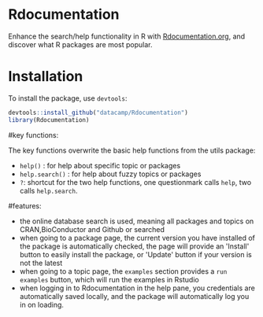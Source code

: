 Rdocumentation
==============

Enhance the search/help functionality in R with [Rdocumentation.org](http://www.Rdocumentation.org), and discover what R packages are most popular.

# Installation

To install the package, use `devtools`:

```R
devtools::install_github("datacamp/Rdocumentation")
library(Rdocumentation)
```
#key functions:

The key functions overwrite the basic help functions from the utils package:

* `help()` : for help about specific topic or packages
* `help.search()` : for help about fuzzy topics or packages
* `?`: shortcut for the two help functions, one questionmark calls `help`, two calls `help.search`.

#features:

* the online database search is used, meaning all packages and topics on CRAN,BioConductor and Github or searched
* when going to a package page, the current version you have installed of the package is automatically checked, the page will provide an 'Install' button to easily install the package, or 'Update' button if your version is not the latest
* when going to a topic page, the `examples` section provides a `run examples` button, which will run the examples in Rstudio
* when logging in to Rdocumentation in the help pane, you credentials are automatically saved locally, and the package will automatically log you in on loading. 

